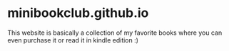 # minibookclub.github.io
This website is basically a collection of my favorite  books where you can even purchase it or read it in kindle edition :)
